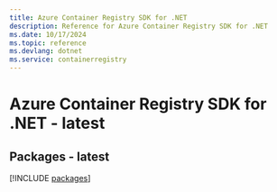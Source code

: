 ```yaml
---
title: Azure Container Registry SDK for .NET
description: Reference for Azure Container Registry SDK for .NET
ms.date: 10/17/2024
ms.topic: reference
ms.devlang: dotnet
ms.service: containerregistry
---
```

# Azure Container Registry SDK for .NET - latest
## Packages - latest
[!INCLUDE [packages](container-registry-index.md)]